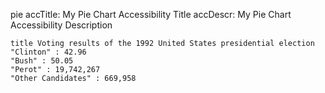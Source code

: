    pie
      accTitle: My Pie Chart Accessibility Title
      accDescr: My Pie Chart Accessibility Description

    title Voting results of the 1992 United States presidential election
    "Clinton" : 42.96
    "Bush" : 50.05
    "Perot" : 19,742,267
    "Other Candidates" : 669,958 
